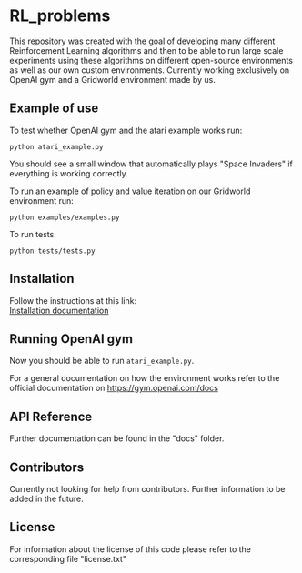 # RL_problems

This repository was created with the goal of developing many different Reinforcement Learning algorithms 
and then to be able to run large scale experiments using these algorithms on different open-source 
environments as well as our own custom environments. 
Currently working exclusively on OpenAI gym and a Gridworld environment made by us.

## Example of use
To test whether OpenAI gym and the atari example works run: 

`python atari_example.py`  

You should see a small window that automatically plays "Space Invaders" if everything is working correctly.

To run an example of policy and value iteration on our Gridworld environment run:  

`python examples/examples.py`

To run tests:  

`python tests/tests.py`

## Installation

Follow the instructions at this link:  
[Installation documentation](https://github.com/beduffy/RL_problems/tree/master/core)

## Running OpenAI gym

Now you should be able to run `atari_example.py`.

For a general documentation on how the environment works refer to the official documentation on
https://gym.openai.com/docs

## API Reference

Further documentation can be found in the "docs" folder.

## Contributors

Currently not looking for help from contributors. Further information to be added in the future.

## License

For information about the license of this code please refer to the corresponding file "license.txt"
